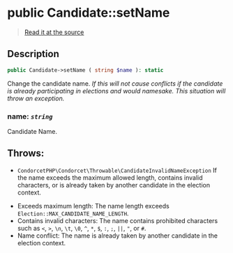 # public Candidate::setName

> [Read it at the source](https://github.com/julien-boudry/Condorcet/blob/master/src/Candidate.php#L110)

## Description    

```php
public Candidate->setName ( string $name ): static
```

Change the candidate name.
*If this will not cause conflicts if the candidate is already participating in elections and would namesake. This situation will throw an exception.*
    

### **name:** *`string`*   
Candidate Name.    


## Throws:   

* ```CondorcetPHP\Condorcet\Throwable\CandidateInvalidNameException``` If the name exceeds the maximum allowed length, contains invalid characters, or is already taken by another candidate in the election context.
- Exceeds maximum length: The name length exceeds `Election::MAX_CANDIDATE_NAME_LENGTH`.
- Contains invalid characters: The name contains prohibited characters such as `<`, `>`, `\n`, `\t`, `\0`, `^`, `*`, `$`, `:`, `;`, `||`, `"`, or `#`.
- Name conflict: The name is already taken by another candidate in the election context.
